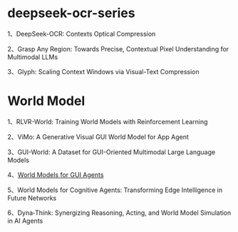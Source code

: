 # deepseek-ocr-series
1、DeepSeek-OCR: Contexts Optical Compression

2、Grasp Any Region: Towards Precise, Contextual Pixel Understanding for Multimodal LLMs

3、Glyph: Scaling Context Windows via Visual-Text Compression

# World Model
1、RLVR-World: Training World Models with Reinforcement Learning

2、ViMo: A Generative Visual GUI World Model for App Agent

3、GUI-World: A Dataset for GUI-Oriented Multimodal Large Language Models

4、[World Models for GUI Agents](https://stonezhang.com/world_models.pdf?utm_source=chatgpt.com)

5、World Models for Cognitive Agents: Transforming Edge Intelligence in Future Networks

6、Dyna‑Think: Synergizing Reasoning, Acting, and World Model Simulation in AI Agents
